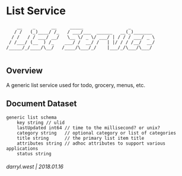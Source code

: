 # List Service

```
    __    _      __     _____                 _         
   / /   (_)____/ /_   / ___/___  ______   __(_)_______ 
  / /   / / ___/ __/   \__ \/ _ \/ ___/ | / / / ___/ _ \
 / /___/ (__  ) /_    ___/ /  __/ /   | |/ / / /__/  __/
/_____/_/____/\__/   /____/\___/_/    |___/_/\___/\___/ 
                                                        
```

## Overview

A generic list service used for todo, grocery, menus, etc.

## Document Dataset

```
generic list schema
    key string // ulid
    lastUpdated int64 // time to the millisecond? or unix?
    category string   // optional category or list of categories
    title string      // the primary list item title
    attributes string // adhoc attributes to support various applications
    status string
```

###### darryl.west | 2018.01.16

